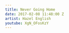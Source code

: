 ```yaml
---
title: Never Going Home
date: 2017-02-08 11:48:00 Z
artist: Hazel English
youtube: XgN_OFosKzY
---
```


